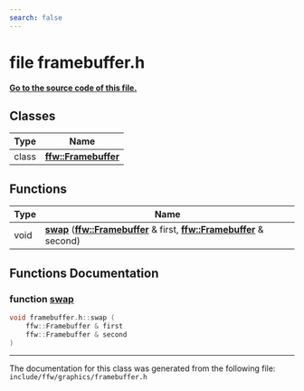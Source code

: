 ```yaml
---
search: false
---
```


# file framebuffer.h

**[Go to the source code of this file.](framebuffer_8h_source.md)**
## Classes

|Type|Name|
|-----|-----|
|class|[**ffw::Framebuffer**](classffw_1_1_framebuffer.md)|


## Functions

|Type|Name|
|-----|-----|
|void|[**swap**](framebuffer_8h.md#1a7ead4f9692aacf4889ecb69492ce8499) (**[ffw::Framebuffer](classffw_1_1_framebuffer.md)** & first, **[ffw::Framebuffer](classffw_1_1_framebuffer.md)** & second) |


## Functions Documentation

### function <a id="1a7ead4f9692aacf4889ecb69492ce8499" href="#1a7ead4f9692aacf4889ecb69492ce8499">swap</a>

```cpp
void framebuffer.h::swap (
    ffw::Framebuffer & first
    ffw::Framebuffer & second
)
```





----------------------------------------
The documentation for this class was generated from the following file: `include/ffw/graphics/framebuffer.h`
